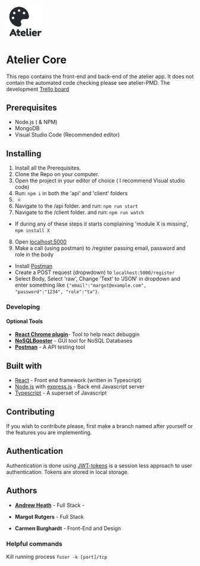 
<div >
  <img src="./logo.png" width="100" >
</div>

# Atelier Core

This repo contains the front-end and back-end of the atelier app. 
It does not contain the automated code checking please see atelier-PMD.
The development [Trello board](https://trello.com/b/UBKdT7aZ/atelier-prototype)
## Prerequisites
* Node.js ( & NPM)
* MongoDB
* Visual Studio Code (Recommended editor)

## Installing

1. Install all the Prerequisites.
2. Clone the Repo on your computer.
3. Open the project in your editor of choice ( I recommend Visual studio code) 
4. Run: `npm i` in both the 'api' and 'client' folders
5. -
6. Navigate to the /api folder. and run:
`npm run start`
7. Navigate to the /client folder. and run:
`npm run watch`
- If during any of these steps it starts complaining 'module X is missing', `npm install X`
8. Open [localhost:5000](localhost:5000)
9. Make a call  (using postman) to /register passing email, password and role in the body
- Install [Postman](https://www.getpostman.com/)
- Create a POST request (dropwdown) to `localhost:5000/register`
- Select Body, Select 'raw', Change 'Text' to 'JSON' in dropdown and enter something like `{"email":"margot@example.com", "password":"1234", "role":"ta"}`.

### Developing
#### Optional Tools
* **[React Chrome plugin](https://chrome.google.com/webstore/detail/react-developer-tools/fmkadmapgofadopljbjfkapdkoienihi?hl=en)**- Tool to help react debuggin
* **[NoSQLBooster](https://nosqlbooster.com/)** - GUI tool for NoSQL Databases
* **[Postman](https://www.getpostman.com/)** - A API testing tool


## Built with 

* [React](https://reactjs.org/) - Front end framework (written in Typescript)
* [Node.js](https://nodejs.org/en/)  with [express.js](https://expressjs.com/) - Back end Javascript server
* [Typescript](https://www.typescriptlang.org/) - A superset of Javascript

## Contributing
If you wish to contribute please, first make a branch named after yourself or the features you are implementing.

## Authentication 
Authentication is done using [JWT-tokens](https://jwt.io/) is a session less approach to user authentication.
Tokens are stored in local storage.


## Authors

* **[Andrew Heath](mailto:a.j.heath@student.utwente.nl)** - Full Stack - 

* **Margot Rutgers** - Full Stack

* **Carmen Burghardt** - Front-End and Design



### Helpful commands

Kill running process
`fuser -k [port]/tcp` 
